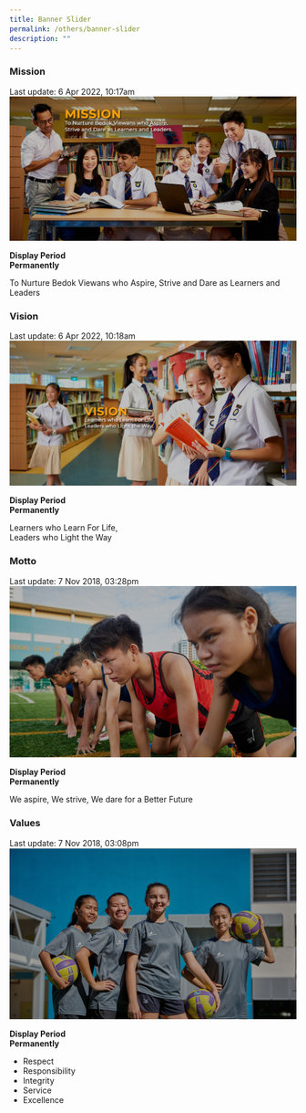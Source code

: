 ```yaml
---
title: Banner Slider
permalink: /others/banner-slider
description: ""
---
```

### Mission

Last update: 6 Apr 2022, 10:17am
![Mission](/images/Mission.jpg)

**Display Period** <br>
**Permanently**
	
To Nurture Bedok Viewans who Aspire, Strive and Dare as Learners and Leaders

### Vision

Last update: 6 Apr 2022, 10:18am
![Vision](/images/Vision.jpg)

**Display Period** <br>
**Permanently**
	
Learners who Learn For Life, <br>
Leaders who Light the Way

### Motto

Last update: 7 Nov 2018, 03:28pm
![Motto](/images/Motto.jpg)

**Display Period** <br>
**Permanently**
	
We aspire, We strive, We dare for a Better Future

### Values

Last update: 7 Nov 2018, 03:08pm
![Values](/images/Values.jpg)

**Display Period** <br>
**Permanently**
	
* Respect
* Responsibility
* Integrity
* Service
* Excellence